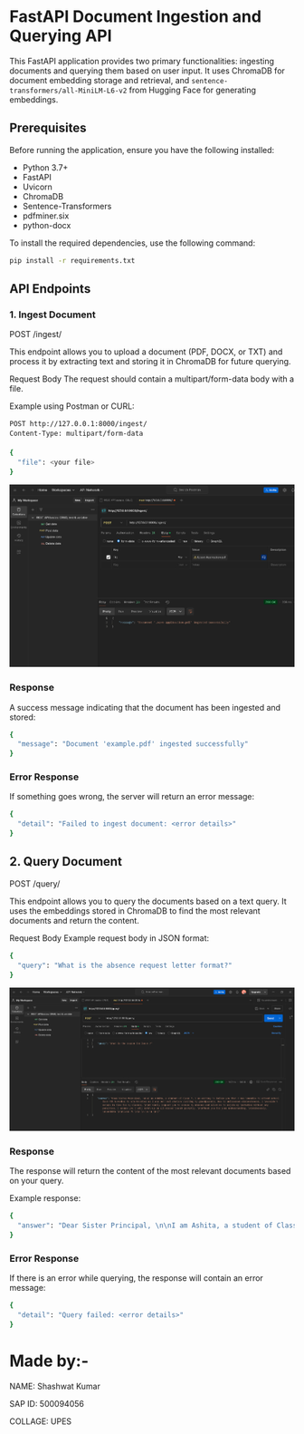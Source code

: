 # FastAPI Document Ingestion and Querying API

This FastAPI application provides two primary functionalities: ingesting documents and querying them based on user input. It uses ChromaDB for document embedding storage and retrieval, and `sentence-transformers/all-MiniLM-L6-v2` from Hugging Face for generating embeddings.

## Prerequisites

Before running the application, ensure you have the following installed:

- Python 3.7+
- FastAPI
- Uvicorn
- ChromaDB
- Sentence-Transformers
- pdfminer.six
- python-docx

To install the required dependencies, use the following command:

```bash
pip install -r requirements.txt

```

## API Endpoints
### 1. Ingest Document
POST /ingest/

This endpoint allows you to upload a document (PDF, DOCX, or TXT) and process it by extracting text and storing it in ChromaDB for future querying.

Request Body
The request should contain a multipart/form-data body with a file.

Example using Postman or CURL:

```bash
POST http://127.0.0.1:8000/ingest/
Content-Type: multipart/form-data

{
  "file": <your file>
}

```
<p align="center">
  <img src="Ingest.png">
</p>

### Response
A success message indicating that the document has been ingested and stored:


```bash
{
  "message": "Document 'example.pdf' ingested successfully"
}
```

### Error Response
If something goes wrong, the server will return an error message:

```bash
{
  "detail": "Failed to ingest document: <error details>"
}
```

## 2. Query Document
POST /query/

This endpoint allows you to query the documents based on a text query. It uses the embeddings stored in ChromaDB to find the most relevant documents and return the content.

Request Body
Example request body in JSON format:

```bash
{
  "query": "What is the absence request letter format?"
}
```

<p align="center">
  <img src="Query.png">
</p>

### Response
The response will return the content of the most relevant documents based on your query.

Example response:

```bash
{
  "answer": "Dear Sister Principal, \n\nI am Ashita, a student of Class 7..."
}
```

### Error Response
If there is an error while querying, the response will contain an error message:

```bash
{
  "detail": "Query failed: <error details>"
}
```
# Made by:-
NAME: Shashwat Kumar

SAP ID: 500094056

COLLAGE: UPES










